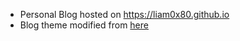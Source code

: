 - Personal Blog hosted on https://liam0x80.github.io
- Blog theme modified from [here](https://github.com/Gaohaoyang/gaohaoyang.github.io)


